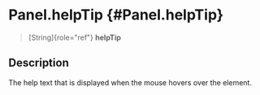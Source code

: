 Panel.helpTip {#Panel.helpTip}
=============

> [String]{role="ref"} **helpTip**

Description
-----------

The help text that is displayed when the mouse hovers over the element.
